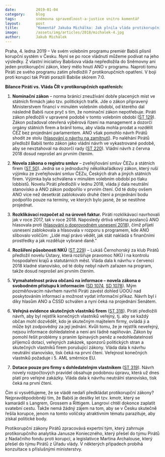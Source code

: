 ```yaml
---
date:         2019-01-04
category:     blog
tags:         sněmovna spravedlnost-a-justice vnitro komentář
layout:       post
title:        "Komentář Jakuba Michálka: Jak plnila vláda protikorupční program v roce 2018? Odmakali to za ni Piráti"
image:        /assets/img/articles/2018/michalek-4.jpg 
author:       Jakub Michálek
---
```



Praha, 4. ledna 2019 – Ve svém volebním programu premiér Babiš plísnil korupční systém v Česku. Nyní se po roce vládnutí můžeme podívat na jeho výsledky. Z vlastní iniciativy Babišova vláda nepředložila do Sněmovny ani jeden protikorupční zákon, který mělo hnutí ANO v programu. Naproti tomu Piráti ze svého programu zatím předložili 7 protikorupčních opatření. V boji proti korupci tak Piráti porazili Babiše skórem 7:0.

**Bilance Piráti vs. Vláda ČR v protikorupčních opatřeních:**

1. **Nominační zákon** – norma bránící zneužívání dobře placených míst ve státních firmách jako tzv. politických trafik. Jde o zákon připravený Ministerstvem financí v minulém volebním období, od kterého dal následně Babiš ruce pryč s tím, že nominační zákon nepotřebuje. Piráti zákon předložili v upravené podobě v tomto volebním období ([ST 129](http://www.psp.cz/sqw/historie.sqw?o=8&T=129)). Zákon požadoval otevřená výběrová řízení na management a dozorčí orgány státních firem a bránil tomu, aby vláda mohla prodat a rozdělit ČEZ bez projednání parlamentem. ANO však pomohlo návrh Pirátů shodit ze stolu ([hlasování o návrhu na zamítnutí](http://www.psp.cz/sqw/hlasy.sqw?G=67928)). Po naléhání Pirátů předložil Babiš tento zákon jako vládní návrh ve vykastrované podobě, aby se nevztahoval na dozorčí rady ([ST 220](http://www.psp.cz/sqw/historie.sqw?o=8&T=220)). Vládní návrh z června 2018 dosud neprošel ani prvním čtením.

2. **Novela zákona o registru smluv** – zveřejňování smluv ČEZu a státních firem ([ST 50](http://www.psp.cz/sqw/historie.sqw?o=8&T=50)). Jedná se o jednoduchý několikařádkový zákon, který ruší výjimku ze zveřejňování smluv ČEZu, Českých drah a jiných státních firem. Výjimka byla schválena v minulém volebním období po tlaku lobbistů. Novelu Piráti předložili v lednu 2018, vláda jí dala neutrální stanovisko a ANO zákon podpořilo v prvním čtení. Od té doby ovšem ANO více než desetkrát zablokovalo druhé čtení a projednání bodu podpořilo pouze na termíny, ve kterých bylo jasné, že se nestihne projednat.

3. **Rozklikávací rozpočet až na úroveň faktur.** Piráti rozklikávací navrhovali jak v roce 2017, tak v roce 2018. Naposledy drtivá většina poslanců ANO hlasovala proti ([hlasování o doprovodném usnesení 2018](http://www.psp.cz/sqw/hlasy.sqw?G=68809)), čímž přijetí usnesení zablokovala a hlasovala v rozporu s programem, kde ANO slibovalo voličům: „Lidé mají právo vědět, jak stát nakládá s finančními prostředky a jak rozděluje vybrané daně.” 

4. **Rozšíření působnosti NKÚ** ([ST 229](http://www.psp.cz/sqw/historie.sqw?o=8&T=229)) – Lukáš Černohorský za klub Pirátů předložil novelu Ústavy, která rozšiřuje pravomoc NKÚ i na kontrolu hospodaření krajů a statutárních měst. Vláda dala k návrhu v červenci 2018 kladné stanovisko, od té doby nebyl návrh zařazen na program, takže dosud neprošel ani prvním čtením.

5. **Vymahatelnost práva občanů na informace – novela zákona o svobodném přístupu k informacím** ([SD 1074](http://www.psp.cz/sqw/text/orig2.sqw?idd=136143), [SD 1078](http://www.psp.cz/sqw/text/orig2.sqw?idd=137041)). Mým pozměňovacím návrhem navrhli Piráti zavést dohled ÚOOÚ nad poskytováním informací a možnost vydat informační příkaz. Návrh byl i díky hlasům ANO a ČSSD schválen a nyní čeká na projednání Senátem.

6. **Veřejná evidence skutečných vlastníků firem** ([ST 318](http://www.psp.cz/sqw/historie.sqw?o=8&t=318)). Piráti předložili návrh, aby byl rejstřík konečných vlastníků veřejný, tj. aby se každý občan mohl dozvědět, kdo je skutečným majitelem firmy, ovládá ji a může být zodpovědný za její jednání. Kvůli tomu, že je rejstřík neveřejný, nejsou informace dohledatelné a není ani řádně naplňován. Zákon by pomohl řešit problémy s praním špinavých peněz a nedohledatelností příjemců dotací, veřejných zakázek, sponzorů politických stran a skutečných vlastníků firem porušující zákony. Vláda dala k návrhu neutrální stanovisko, tisk čeká na první čtení. Veřejnost konečných vlastníků požaduje i 5. AML směrnice EU.

7. **Dotace pouze pro firmy s dohledatelným vlastníkem** ([ST 319](http://www.psp.cz/sqw/historie.sqw?o=8&t=319)). Návrh novely rozpočtových pravidel obsahuje podobnou úpravu, která už dnes platí pro veřejné zakázky. Vláda dala k návrhu neutrální stanovisko, tisk čeká na první čtení.


Čím si vysvětlujeme, že se vládě nedaří předkládat protikorupční zákony? Nejpravděpodobněji tím, že Babiš je desítky let tzv. kmotr, který se kamarádil s Langrem, Grossem a Rittigem. Langrovi chtěl dokonce zaplatit svatební cestu. Takže nemá žádný zájem na tom, aby se v Česku skutečně řešila korupce, jenom na tomto voličsky atraktivním tématu parazituje, aby získal politické body.

Protikorupční zákony Pirátů zpracovává expertní tým, který zahrnuje protikorupčního analytika Janusze Konieczného, který přešel do týmu Pirátů z Nadačního fondu proti korupci, a legislativce Martina Archalouse, který přešel do týmu Pirátů z Úřadu vlády. V některých případech probíhá konzultace s příslušnými ministerstvy.


